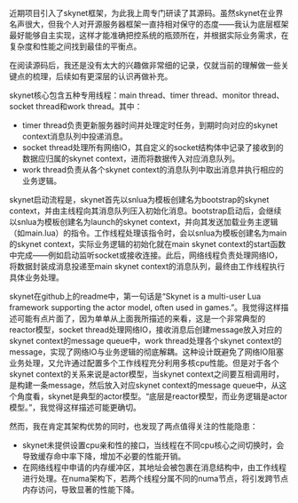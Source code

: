 近期项目引入了skynet框架，为此我上周专门研读了其源码。虽然skynet在业界名声很大，但我个人对开源服务器框架一直持相对保守的态度——我认为底层框架最好能够自主实现，这样才能准确把控系统的瓶颈所在，并根据实际业务需求，在复杂度和性能之间找到最佳的平衡点。  

在阅读源码后，我还是没有太大的兴趣做非常细的记录，仅就当前的理解做一些关键点的梳理，后续如有更深层的认识再做补充。  

skynet核心包含五种专用线程：main thread、timer thread、monitor thread、socket thread和work thread。其中：
+ timer thread负责更新服务器时间并处理定时任务，到期时向对应的skynet context消息队列中投递消息。
+ socket thread处理所有网络IO，其自定义的socket结构体中记录了接收到的数据应归属的skynet context，进而将数据传入对应消息队列。
+ work thread负责从各个skynet context的消息队列中取出消息并执行相应的业务逻辑。

skynet启动流程是，skynet首先以snlua为模板创建名为bootstrap的skynet context，并由主线程向其消息队列压入初始化消息。bootstrap启动后，会继续以snlua为模板创建名为launch的skynet context，并向其发送加载业务主逻辑（如main.lua）的指令。工作线程处理该指令时，会以snlua为模板创建名为main的skynet context，实际业务逻辑的初始化就在main skynet context的start函数中完成——例如启动监听socket或接收连接。此后，网络线程负责处理网络IO，将数据封装成消息投递至main skynet context的消息队列，最终由工作线程执行具体业务处理。  

skynet在github上的readme中，第一句话是“Skynet is a multi-user Lua framework supporting the actor model, often used in games.”。我觉得这样描述可能有点片面了，因为单单从上面我所描述的来看，这是一个非常典型的reactor模型，socket thread处理网络IO，接收消息后创建message放入对应的skynet context的message queue中，work thread处理各个skynet context的message，实现了网络IO与业务逻辑的彻底解耦。这种设计既避免了网络IO阻塞业务处理，又允许通过配置多个工作线程充分利用多核cpu性能。但是对于各个skynet context的关系来说是actor模型，当skynet context之间要互相调用时，是构建一条message，然后放入对应skynet context的message queue中，从这个角度看，skynet是典型的actor模型。“底层是reactor模型，而业务逻辑是actor模型。”，我觉得这样描述可能更确切。

然而，我在肯定其架构优势的同时，也发现了两点值得关注的性能隐患：
+ skynet未提供设置cpu亲和性的接口，当线程在不同cpu核心之间切换时，会导致缓存命中率下降，增加不必要的性能开销。
+ 在网络线程中申请的内存缓冲区，其地址会被包裹在消息结构中，由工作线程进行处理。在numa架构下，若两个线程分属不同的numa节点，将引发跨节点内存访问，导致显著的性能下降。